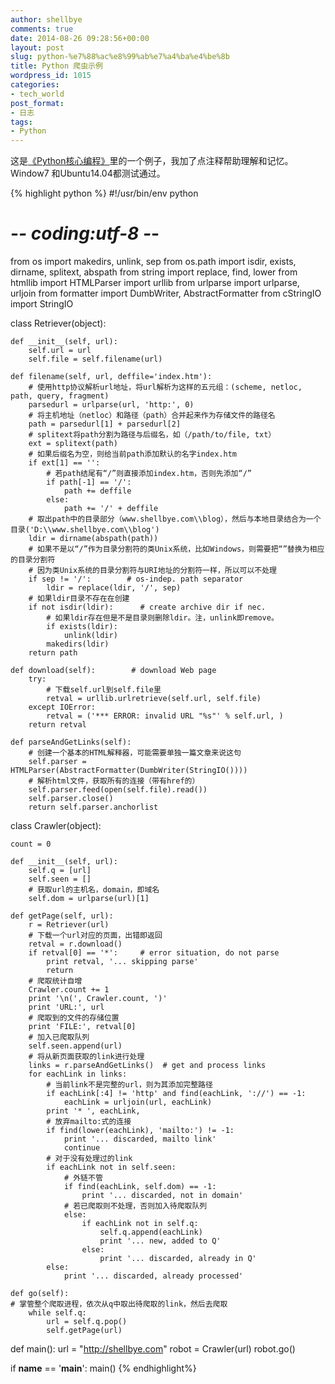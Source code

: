 ```yaml
---
author: shellbye
comments: true
date: 2014-08-26 09:28:56+00:00
layout: post
slug: python-%e7%88%ac%e8%99%ab%e7%a4%ba%e4%be%8b
title: Python 爬虫示例
wordpress_id: 1015
categories:
- tech_world
post_format:
- 日志
tags:
- Python
---
```


这是[《Python核心编程》](http://book.douban.com/subject/3112503/)里的一个例子，我加了点注释帮助理解和记忆。Window7 和Ubuntu14.04都测试通过。

{% highlight python %}
#!/usr/bin/env python
# -*- coding:utf-8 -*-
from os import makedirs, unlink, sep
from os.path import isdir, exists, dirname, splitext, abspath
from string import replace, find, lower
from htmllib import HTMLParser
import urllib
from urlparse import urlparse, urljoin
from formatter import DumbWriter, AbstractFormatter
from cStringIO import StringIO

class Retriever(object):

    def __init__(self, url):
        self.url = url
        self.file = self.filename(url)

    def filename(self, url, deffile='index.htm'):
        # 使用http协议解析url地址，将url解析为这样的五元组：(scheme, netloc, path, query, fragment)
        parsedurl = urlparse(url, 'http:', 0)
        # 将主机地址（netloc）和路径（path）合并起来作为存储文件的路径名
        path = parsedurl[1] + parsedurl[2]
        # splitext将path分割为路径与后缀名，如（/path/to/file, txt）
        ext = splitext(path)
        # 如果后缀名为空，则给当前path添加默认的名字index.htm
        if ext[1] == '':
            # 若path结尾有“/”则直接添加index.htm，否则先添加“/”
            if path[-1] == '/':
                path += deffile
            else:
                path += '/' + deffile
        # 取出path中的目录部分（www.shellbye.com\\blog），然后与本地目录结合为一个目录('D:\\www.shellbye.com\\blog')
        ldir = dirname(abspath(path))
        # 如果不是以“/”作为目录分割符的类Unix系统，比如Windows，则需要把“”替换为相应的目录分割符
        # 因为类Unix系统的目录分割符与URI地址的分割符一样，所以可以不处理
        if sep != '/':        # os-indep. path separator
            ldir = replace(ldir, '/', sep)
        # 如果ldir目录不存在在创建
        if not isdir(ldir):      # create archive dir if nec.
            # 如果ldir存在但是不是目录则删除ldir。注，unlink即remove。
            if exists(ldir):
                unlink(ldir)
            makedirs(ldir)
        return path

    def download(self):        # download Web page
        try:
            # 下载self.url到self.file里
            retval = urllib.urlretrieve(self.url, self.file)
        except IOError:
            retval = ('*** ERROR: invalid URL "%s"' % self.url, )
        return retval

    def parseAndGetLinks(self):
        # 创建一个基本的HTML解释器，可能需要单独一篇文章来说这句
        self.parser = HTMLParser(AbstractFormatter(DumbWriter(StringIO())))
        # 解析html文件，获取所有的连接（带有href的）
        self.parser.feed(open(self.file).read())
        self.parser.close()
        return self.parser.anchorlist

class Crawler(object):

    count = 0

    def __init__(self, url):
        self.q = [url]
        self.seen = []
        # 获取url的主机名，domain，即域名
        self.dom = urlparse(url)[1]

    def getPage(self, url):
        r = Retriever(url)
        # 下载一个url对应的页面，出错即返回
        retval = r.download()
        if retval[0] == '*':     # error situation, do not parse
            print retval, '... skipping parse'
            return
        # 爬取统计自增
        Crawler.count += 1
        print '\n(', Crawler.count, ')'
        print 'URL:', url
        # 爬取到的文件的存储位置
        print 'FILE:', retval[0]
        # 加入已爬取队列
        self.seen.append(url)
        # 将从新页面获取的link进行处理
        links = r.parseAndGetLinks()  # get and process links
        for eachLink in links:
            # 当前link不是完整的url，则为其添加完整路径
            if eachLink[:4] != 'http' and find(eachLink, '://') == -1:
                eachLink = urljoin(url, eachLink)
            print '* ', eachLink,
            # 放弃mailto:式的连接
            if find(lower(eachLink), 'mailto:') != -1:
                print '... discarded, mailto link'
                continue
            # 对于没有处理过的link
            if eachLink not in self.seen:
                # 外链不管
                if find(eachLink, self.dom) == -1:
                    print '... discarded, not in domain'
                # 若已爬取则不处理，否则加入待爬取队列
                else:
                    if eachLink not in self.q:
                        self.q.append(eachLink)
                        print '... new, added to Q'
                    else:
                        print '... discarded, already in Q'
            else:
                print '... discarded, already processed'

    def go(self):
    # 掌管整个爬取进程，依次从q中取出待爬取的link，然后去爬取
        while self.q:
            url = self.q.pop()
            self.getPage(url)

def main():
    url = "http://shellbye.com"
    robot = Crawler(url)
    robot.go()

if __name__ == '__main__':
    main()
{% endhighlight%}
